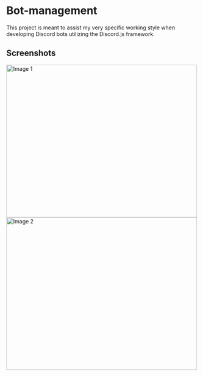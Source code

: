 # Bot-management
This project is meant to assist my very specific working style when developing Discord bots utilizing the Discord.js framework.

## Screenshots
<img src="https://github.com/lucas-ohlin/bot-management/assets/113690228/57ba1551-d810-4778-aca0-9975b7fc41b1" width="500" height="400" alt="Image 1">
<img src="https://github.com/lucas-ohlin/bot-management/assets/113690228/ccc263f1-6898-4942-8eb3-ca619a233caf" width="500" height="400" alt="Image 2">

